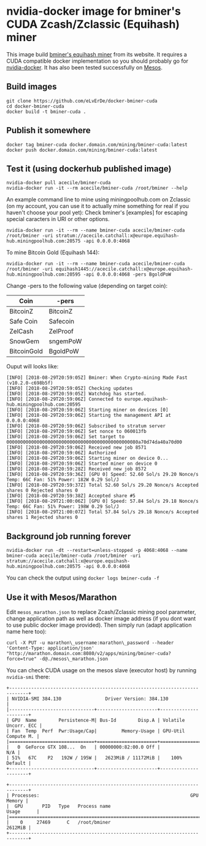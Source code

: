 # nvidia-docker image for bminer's CUDA Zcash/Zclassic (Equihash) miner

This image build [bminer's equihash miner] from its website.
It requires a CUDA compatible docker implementation so you should probably go
for [nvidia-docker].
It has also been tested successfully on [Mesos].

## Build images

```
git clone https://github.com/eLvErDe/docker-bminer-cuda
cd docker-bminer-cuda
docker build -t bminer-cuda .
```

## Publish it somewhere

```
docker tag bminer-cuda docker.domain.com/mining/bminer-cuda:latest
docker push docker.domain.com/mining/bminer-cuda:latest
```

## Test it (using dockerhub published image)

```
nvidia-docker pull acecile/bminer-cuda
nvidia-docker run -it --rm acecile/bminer-cuda /root/bminer --help
```

An example command line to mine using miningpoolhub.com on Zclassic (on my account, you can use it to actually mine something for real if you haven't choose your pool yet):
Check bminer's [examples] for escaping special caracters in URI or other options.
```
nvidia-docker run -it --rm --name bminer-cuda acecile/bminer-cuda /root/bminer -uri stratum://acecile.catchall:x@europe.equihash-hub.miningpoolhub.com:20575 -api 0.0.0.0:4068
```

To mine Bitcoin Gold (Equihash 144):

```
nvidia-docker run -it --rm --name bminer-cuda acecile/bminer-cuda /root/bminer -uri equihash1445://acecile.catchall:x@europe.equihash-hub.miningpoolhub.com:20595 -api 0.0.0.0:4068 -pers BgoldPoW
```

Change -pers to the following value (depending on target coin):

|     Coin    |   -pers  |
|-------------|----------|
|  BitcoinZ   | BitcoinZ |
|  Safe Coin  | Safecoin |
|   ZelCash   | ZelProof |
|   SnowGem   | sngemPoW |
| BitcoinGold | BgoldPoW |


Ouput will looks like:
```
[INFO] [2018-08-29T20:59:05Z] Bminer: When Crypto-mining Made Fast (v10.2.0-c698b5f) 
[INFO] [2018-08-29T20:59:05Z] Checking updates                             
[INFO] [2018-08-29T20:59:05Z] Watchdog has started.                        
[INFO] [2018-08-29T20:59:06Z] Connected to europe.equihash-hub.miningpoolhub.com:20595 
[INFO] [2018-08-29T20:59:06Z] Starting miner on devices [0]                
[INFO] [2018-08-29T20:59:06Z] Starting the management API at 0.0.0.0:4068  
[INFO] [2018-08-29T20:59:06Z] Subscribed to stratum server                 
[INFO] [2018-08-29T20:59:06Z] Set nonce to 060013fb                        
[INFO] [2018-08-29T20:59:06Z] Set target to 000000000000000000000000000000000000000000000080a70d74da40a70d00 
[INFO] [2018-08-29T20:59:06Z] Received new job 8571                        
[INFO] [2018-08-29T20:59:06Z] Authorized                                   
[INFO] [2018-08-29T20:59:06Z] Starting miner on device 0...                
[INFO] [2018-08-29T20:59:06Z] Started miner on device 0                    
[INFO] [2018-08-29T20:59:28Z] Received new job 8572                        
[INFO] [2018-08-29T20:59:36Z] [GPU 0] Speed: 52.60 Sol/s 29.20 Nonce/s Temp: 66C Fan: 51% Power: 182W 0.29 Sol/J 
[INFO] [2018-08-29T20:59:37Z] Total 52.60 Sol/s 29.20 Nonce/s Accepted shares 0 Rejected shares 0 
[INFO] [2018-08-29T20:59:38Z] Accepted share #5                            
[INFO] [2018-08-29T21:00:06Z] [GPU 0] Speed: 57.84 Sol/s 29.18 Nonce/s Temp: 66C Fan: 51% Power: 198W 0.29 Sol/J 
[INFO] [2018-08-29T21:00:07Z] Total 57.84 Sol/s 29.18 Nonce/s Accepted shares 1 Rejected shares 0 
```

## Background job running forever

```
nvidia-docker run -dt --restart=unless-stopped -p 4068:4068 --name bminer-cuda acecile/bminer-cuda /root/bminer -uri stratum://acecile.catchall:x@europe.equihash-hub.miningpoolhub.com:20575 -api 0.0.0.0:4068
```

You can check the output using `docker logs bminer-cuda -f`


## Use it with Mesos/Marathon

Edit `mesos_marathon.json` to replace Zcash/Zclassic mining pool parameter, change application path as well as docker image address (if you dont want to use public docker image provided).
Then simply run (adapt application name here too):

```
curl -X PUT -u marathon\_username:marathon\_password --header 'Content-Type: application/json' "http://marathon.domain.com:8080/v2/apps/mining/bminer-cuda?force=true" -d@./mesos\_marathon.json
```

You can check CUDA usage on the mesos slave (executor host) by running `nvidia-smi` there:

```
+-----------------------------------------------------------------------------+
| NVIDIA-SMI 384.130                Driver Version: 384.130                   |
|-------------------------------+----------------------+----------------------+
| GPU  Name        Persistence-M| Bus-Id        Disp.A | Volatile Uncorr. ECC |
| Fan  Temp  Perf  Pwr:Usage/Cap|         Memory-Usage | GPU-Util  Compute M. |
|===============================+======================+======================|
|   0  GeForce GTX 108...  On   | 00000000:82:00.0 Off |                  N/A |
| 51%   67C    P2   192W / 195W |   2623MiB / 11172MiB |    100%      Default |
+-------------------------------+----------------------+----------------------+
                                                                               
+-----------------------------------------------------------------------------+
| Processes:                                                       GPU Memory |
|  GPU       PID   Type   Process name                             Usage      |
|=============================================================================|
|    0     27469      C   /root/bminer                                2612MiB |
+-----------------------------------------------------------------------------+
```

[bminer's equihash miner]: https://www.bminer.me
[nvidia-docker]: https://github.com/NVIDIA/nvidia-docker
[Mesos]: http://mesos.apache.org/documentation/latest/gpu-support/
[example]: https://www.bminer.me/examples/

